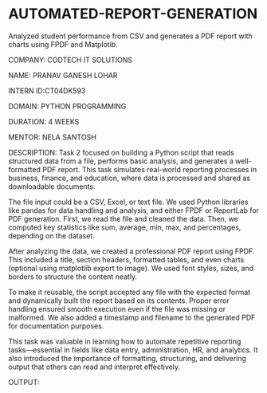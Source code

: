 # AUTOMATED-REPORT-GENERATION
Analyzed student performance from CSV and generates a PDF report with charts using FPDF and Matplotib.

COMPANY: CODTECH IT SOLUTIONS

NAME: PRANAV GANESH LOHAR

INTERN ID:CT04DK593

DOMAIN: PYTHON PROGRAMMING

DURATION: 4 WEEKS

MENTOR: NELA SANTOSH

DESCRIPTION:
Task 2 focused on building a Python script that reads structured data from a file, performs basic analysis, and generates a well-formatted PDF report. This task simulates real-world reporting processes in business, finance, and education, where data is processed and shared as downloadable documents.

The file input could be a CSV, Excel, or text file. We used Python libraries like pandas for data handling and analysis, and either FPDF or ReportLab for PDF generation. First, we read the file and cleaned the data. Then, we computed key statistics like sum, average, min, max, and percentages, depending on the dataset.

After analyzing the data, we created a professional PDF report using FPDF. This included a title, section headers, formatted tables, and even charts (optional using matplotlib export to image). We used font styles, sizes, and borders to structure the content neatly.

To make it reusable, the script accepted any file with the expected format and dynamically built the report based on its contents. Proper error handling ensured smooth execution even if the file was missing or malformed. We also added a timestamp and filename to the generated PDF for documentation purposes.

This task was valuable in learning how to automate repetitive reporting tasks—essential in fields like data entry, administration, HR, and analytics. It also introduced the importance of formatting, structuring, and delivering output that others can read and interpret effectively.

OUTPUT:

